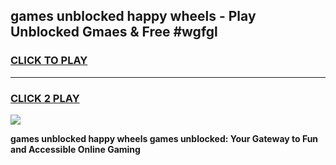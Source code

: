 
## games unblocked happy wheels - Play Unblocked Gmaes & Free #wgfgl
<h3>
<a href="https://premium.freeplayer.one?title=games_unblocked_happy_wheels&ref=03M">CLICK TO PLAY</a></h3>
<hr>

<h3>
<a href="https://premium.freeplayer.one?title=games_unblocked_happy_wheels&ref=03M">CLICK 2 PLAY</a>
  
</h3>

<a href="https://premium.freeplayer.one?title=games_unblocked_happy_wheels&ref=03M"><img src="https://clearcache.store/games.png"></a>


**games unblocked happy wheels games unblocked: Your Gateway to Fun and Accessible Online Gaming**
